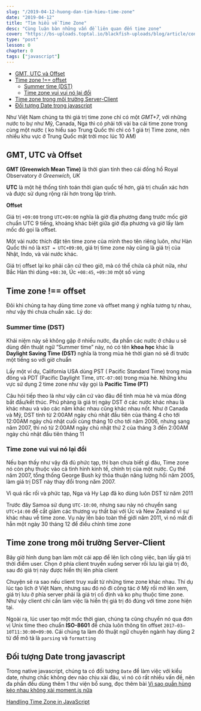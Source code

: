 ```yaml
---
slug: "/2019-04-12-huong-dan-tim-hieu-time-zone"
date: "2019-04-12"
title: "Tìm hiểu về Time Zone"
desc: "Cùng luận bàn những vấn đề liên quan đến time zone"
cover: "https://bs-uploads.toptal.io/blackfish-uploads/blog/article/content/cover_image_file/cover_image/11094/cover-Refresh-DateTimeManipulation-Luke_Newsletter-760e8d9895e845e072e65b1a7cc25c50.png"
type: "post"
lesson: 0
chapter: 0
tags: ["javascript"]
---
```


<!-- TOC -->

- [GMT, UTC và Offset](#gmt-utc-v%C3%A0-offset)
- [Time zone !== offset](#time-zone--offset)
  - [Summer time (DST)](#summer-time-dst)
  - [Time zone vui vui nó lại đổi](#time-zone-vui-vui-n%C3%B3-l%E1%BA%A1i-%C4%91%E1%BB%95i)
- [Time zone trong môi trường Server-Client](#time-zone-trong-m%C3%B4i-tr%C6%B0%E1%BB%9Dng-server-client)
- [Đối tượng Date trong javascript](#%C4%91%E1%BB%91i-t%C6%B0%E1%BB%A3ng-date-trong-javascript)

<!-- /TOC -->

Như Việt Nam chúng ta thì giá trị time zone chỉ có một *GMT+7*, với những nước to bự như Mỹ, Canada, Nga thì có phải tới vài ba cái time zone trong cùng một nước ( ko hiểu sao Trung Quốc thì chỉ có 1 giá trị Time zone, nên nhiều khu vực ở Trung Quốc mặt trời mọc lúc 10 AM) 

## GMT, UTC và Offset

**GMT (Greenwich Mean Time)** là thời gian tính theo cái đồng hồ Royal Observatory ở *Greenwich, UK*

**UTC** là một hệ thống tính toán thời gian quốc tế hơn, giá trị chuẩn xác hơn và được sử dụng rộng rãi hơn trong lập trình.

**Offset** 

Giá trị `+09:00` trong `UTC+09:00` nghĩa là giờ địa phương đang trước mốc giờ chuẩn UTC 9 tiếng, khoảng khác biệt giữa giờ địa phương và giờ lấy làm mốc đó gọi là offset.

Một vài nước thích đặt tên time zone của mình theo tên riêng luôn, như Hàn Quốc thì nó là `KST = UTC+09:00`, giá trị time zone này cũng là giá trị của Nhật, Indo, và vài nước khác.

Giá trị offset lại ko phải căn cứ theo giờ, mà có thể chứa cả phút nữa, như Bắc Hàn thì dùng `+08:30`, Úc `+08:45`, `+09:30` một số vùng

## Time zone !== offset

Đôi khi chúng ta hay dùng time zone và offset mang ý nghĩa tương tự nhau, như vậy thì chưa chuẩn xác. Lý do:

### Summer time (DST)

Khái niệm này sẽ không gặp ở nhiều nước, đa phần các nước ở châu  u sẽ dùng đến thuật ngữ “Summer time” này, nó có tên **khoa học** khác là **Daylight Saving Time (DST)** nghĩa là trong mùa hè thời gian nó sẽ đi trước một tiếng so với giờ chuẩn

Lấy một ví dụ, California USA dùng PST ( Pacific Standard Time) trong mùa đông và PDT (Pacific Daylight Time, `UTC-07:00`) trong mùa hè. Những khu vực sử dụng 2 time zone như vậy gọi là **Pacific Time (PT)**

Câu hỏi tiếp theo là như vậy căn cứ vào đâu để tính mùa hè và mùa đông bắt đầu/kết thúc. Phủ phàng là giá trị ngày DST ở các nước khác nhau là khác nhau và vào các năm khác nhau cũng khác nhau nốt. Như ở Canada và Mỹ, DST tính từ 2:00AM ngày chủ nhật đầu tiên của tháng 4 cho tới 12:00AM ngày chủ nhật cuối cùng tháng 10 cho tới năm 2006, nhưng sang năm 2007, thì nó từ 2:00AM ngày chủ nhật thứ 2 của tháng 3 đến 2:00AM ngày chủ nhật đầu tiên tháng 11

### Time zone vui vui nó lại đổi

Nếu bạn thấy như vậy đã đủ phức tạp, thì bạn chưa biết gì đâu, Time zone nó còn phụ thuộc vào cả tình hình kinh tế, chính trị của một nước. Cụ thể năm 2007, tổng thống George Bush ký thỏa thuận năng lượng hồi năm 2005, làm giá trị DST này thay đổi trong năm 2007.

Vì quá rắc rối và phức tạp, Nga và Hy Lạp đã ko dùng luôn DST từ năm 2011

Trước đây Samoa sử dụng `UTC-10:00`, nhưng sau này nó chuyển sang `UTC+14:00` để cắt giảm các thương vụ thất bại với Úc và New Zealand vì sự khác nhau về time zone. Vụ này lên báo toàn thế giới năm 2011, vì nó mất đi hẳn một ngày 30 tháng 12 để điều chỉnh time zone

## Time zone trong môi trường Server-Client

Bây giờ hình dung bạn làm một cái app để lên lịch công việc, bạn lấy giá trị thời điểm user. Chọn ở phía client truyền xuống server rồi lưu lại giá trị đó, sau đó giá trị này được hiển thị lên phía client

Chuyện sẽ ra sao nếu client truy xuất từ những time zone khác nhau. Thí dụ lúc tạo lịch ở Việt Nam, nhưng sau đó nó đi công tác ở Mỹ rồi mở lên xem, giá trị lưu ở phía server phải là giá trị cố định và ko phụ thuộc time zone. Như vậy client chỉ cần làm việc là hiển thị giá trị đó đúng với time zone hiện tại.

Ngoài ra, lúc user tạo một mốc thời gian, chúng ta cũng chuyển nó qua đơn vị Unix time theo chuẩn **ISO-8601** để chứa luôn thông tin offset `2017–03–10T11:30:00+09:00`. Cái chúng ta làm đó thuật ngữ chuyên ngành hay dùng 2 từ để mô tả là `parsing` và `formatting`

## Đối tượng Date trong javascript

Trong native javascript, chúng ta có đối tượng `Date` để làm việc với kiểu date, nhưng chắc không dev nào chịu xài đâu, vì nó có rất nhiều vấn đề, nên đa phần đều dùng thêm 1 thư viện bổ sung, đọc thêm bài [Vì sao quần hùng kéo nhau không xài moment.js nữa](https://luubinhan.github.io/blog/2019-03-17-vi-sao-ban-ko-nen-xai-moment-js)



<a target="_blank" rel="noopener noreferrer" href="https://medium.com/@toastui/handling-time-zone-in-javascript-547e67aa842d">Handling Time Zone in JavaScript
</a>
